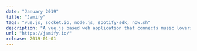 ```yaml
---
date: "January 2019"
title: "Jamify"
tags: "vue.js, socket.io, node.js, spotify-sdk, now.sh"
description: "A vue.js based web application that connects music lovers around the world via Spotify."
url: "https://jamify.io/"
release: 2019-01-01
---
```

